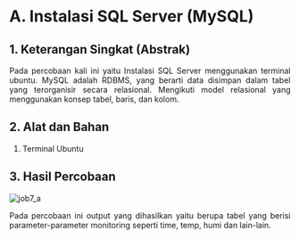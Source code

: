 # A. Instalasi SQL Server (MySQL)

## 1. Keterangan Singkat (Abstrak)
<p align="justify">Pada percobaan kali ini yaitu Instalasi SQL Server menggunakan terminal ubuntu. MySQL adalah RDBMS, yang berarti data disimpan dalam tabel yang terorganisir secara relasional. Mengikuti model relasional yang menggunakan konsep tabel, baris, dan kolom.

## 2. Alat dan Bahan
1. Terminal Ubuntu
   
## 3. Hasil Percobaan

![job7_a](https://github.com/milham08330/Embedded-System/assets/42812745/895eac2f-77b0-4427-99a5-44780ac16084)


<p align="justify">Pada percobaan ini output yang dihasilkan yaitu berupa tabel yang berisi parameter-parameter monitoring seperti time, temp, humi dan lain-lain.
<br></br>
